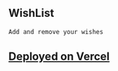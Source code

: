 ## WishList

```
Add and remove your wishes

```

## [Deployed on Vercel](https://wish-list-volkoduff.vercel.app/)
